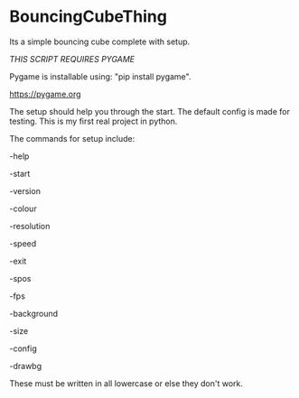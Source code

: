 # BouncingCubeThing
Its a simple bouncing cube complete with setup.

*THIS SCRIPT REQUIRES PYGAME*

Pygame is installable using: "pip install pygame".

https://pygame.org



The setup should help you through the start.
The default config is made for testing.
This is my first real project in python.

The commands for setup include:

-help

-start

-version

-colour

-resolution

-speed

-exit

-spos

-fps

-background

-size

-config

-drawbg


These must be written in all lowercase or else they don't work.
